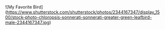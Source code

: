![My Favorite Bird] (https://www.shutterstock.com/shutterstock/photos/2344167347/display_1500/stock-photo-chloropsis-sonnerati-sonnerati-greater-green-leafbird-male-2344167347.jpg)

